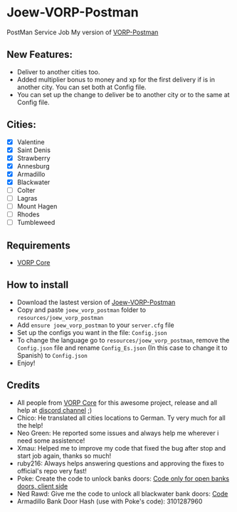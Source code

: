 # Joew-VORP-Postman
PostMan Service Job
My version of [VORP-Postman](https://github.com/VORPCORE/VORP-PostMan)

## New Features:
- Deliver to another cities too.
- Added multiplier bonus to money and xp for the first delivery if is in another city. You can set both at Config file.
- You can set up the change to deliver be to another city or to the same at Config file.

## Cities:
- [x] Valentine
- [x] Saint Denis
- [x] Strawberry
- [x] Annesburg
- [x] Armadillo
- [x] Blackwater
- [ ] Colter
- [ ] Lagras
- [ ] Mount Hagen
- [ ] Rhodes
- [ ] Tumbleweed

## Requirements
- [VORP Core](https://github.com/VORPCORE/VORP-Core/releases)

## How to install
- Download the lastest version of [Joew-VORP-Postman](https://github.com/JoewAlabel/Joew-VORP-Postman/releases/latest)
- Copy and paste ```joew_vorp_postman``` folder to ```resources/joew_vorp_postman```
- Add ```ensure joew_vorp_postman``` to your ```server.cfg``` file
- Set up the configs you want in the file: ```Config.json```
- To change the language go to ```resources/joew_vorp_postman```, remove the ```Config.json``` file and rename ```Config_Es.json``` (In this case to change it to Spanish) to ```Config.json```
- Enjoy!

## Credits
- All people from [VORP Core](https://github.com/VORPCORE/VORP-Core/releases) for this awesome project, release and all help at [discord channel](https://discord.gg/NUAytJ) ;)
- Chico: He translated all cities locations to German. Ty very much for all the help!
- Neo Green: He reported some issues and always help me wherever i need some assistence!
- Xmau: Helped me to improve my code that fixed the bug after stop and start job again, thanks so much!
- ruby216: Always helps answering questions and approving the fixes to official's repo very fast!
- Poke: Create the code to unlock banks doors: [Code only for open banks doors, client side](https://discordapp.com/channels/704317931453939803/704317933353959432/740222261788672071)
- Ned Rawd: Give me the code to unlock all blackwater bank doors: [Code](https://prnt.sc/tyo08r)
- Armadillo Bank Door Hash (use with Poke's code): 3101287960
